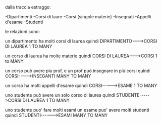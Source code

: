 dalla traccia estraggo:

-Dipartimenti
-Corsi di laure
-Corsi (singole materie)
-Insegnati
-Appelli d'esame
-Studenti


le relazioni sono:
 
 un dipartimento ha molti corsi di laurea
 quindi DIPARTIMENTO--->CORSI DI LAUREA 1 TO MANY

 un corso di laurea ha molte materie
 quindi CORSI DI LAUREA--->CORSI 1 to MANY

 un corso può avere piu prof, e un prof può insegnare in più corsi
 quindi CORSI---->INSEGANTI MANY TO MANY

 un corso ha molti appelli d'esame
 quindi CORSI----->ESAME 1 TO MANY

 uno studente può avere un solo corso di laurea
 quindi STUDENTE----->CORSI DI LAUREA  1 TO MANY

 uno studente puo' fare molti esami un esame puo' avere molti studenti 
 quindi STUDENTI------>ESAMI MANY TO MANY

